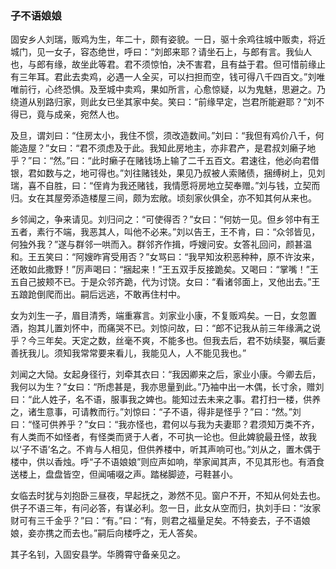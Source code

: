 <script type="text/javascript">
    var head = document.getElementsByTagName('head')[0];
    cssURL = '/public/article_1.css';
    linkTag = document.createElement('link');
    linkTag.href = cssURL;
    linkTag.setAttribute('type','text/css');
    linkTag.setAttribute('rel','stylesheet');
    head.appendChild(linkTag);
</script>
### 子不语娘娘

固安乡人刘瑞，贩鸡为生，年二十，颇有姿貌。一日，驱十余鸡往城中贩卖，将近城门，见一女子，容态绝世，呼曰：“刘郎来耶？请坐石上，与郎有言。我仙人也，与郎有缘，故坐此等君。君不须惊怕，决不害君，且有益于君。但可惜前缘止有三年耳。君此去卖鸡，必遇一人全买，可以扫担而空，钱可得八千四百文。”刘唯唯前行，心终恐惧。及至城中卖鸡，果如所言，心愈惊疑，以为鬼魅，思避之。乃绕道从别路归家，则此女已坐其家中矣。笑曰：“前缘早定，岂君所能避耶？”刘不得已，竟与成亲，宛然人也。

及旦，谓刘曰：“住房太小，我住不惯，须改造数间。”刘曰：“我但有鸡价八千，何能造屋？”女曰：“君不须虑及于此。我知此房地主，亦非君产，是君叔刘癞子地乎？”曰：“然。”曰：“此时癞子在赌钱场上输了二千五百文。君速往，他必向君借银，君如数与之，地可得也。”刘往赌钱处，果见乃叔被人索赌债，捆缚树上，见刘瑞，喜不自胜，曰：“侄肯为我还赌钱，我情愿将房地立契奉赠。”刘与钱，立契而归。女在其屋旁添造楼屋三间，颇为宏敞。顷刻家伙俱全，亦不知其何从来也。

乡邻闻之，争来请见。刘归问之：“可使得否？”女曰：“何妨一见。但乡邻中有王五者，素行不端，我恶其人，叫他不必来。”刘以告王，王不肯，曰：“众邻皆见，何独外我？”遂与群邻一哄而入。群邻齐作揖，呼嫂问安。女答礼回问，颜甚温和。王五笑曰：“阿嫂昨宵受用否？”女骂曰：“我早知汝积恶种种，原不许汝来，还敢如此撒野！”厉声喝曰：“捆起来！”王五双手反接跪矣。又喝曰：“掌嘴！”王五自己披颊不已。于是众邻齐跪，代为讨饶。女曰：“看诸邻面上，叉他出去。”王五踉跄倒爬而出。嗣后远逃，不敢再住村中。

女为刘生一子，眉目清秀，端重寡言。刘家业小康，不复贩鸡矣。一日，女忽置酒，抱其儿置刘怀中，而痛哭不已。刘惊问故，曰：“郎不记我从前三年缘满之说乎？今三年矣。天定之数，丝毫不爽，不能多也。但我去后，君不妨续娶，嘱后妻善抚我儿。须知我常常要来看儿，我能见人，人不能见我也。”

刘闻之大恸。女起身径行，刘牵其衣曰：“我因卿来之后，家业小康。今卿去后，我何以为生？”女曰：“所虑甚是，我亦思量到此。”乃袖中出一木偶，长寸余，赠刘曰：“此人姓子，名不语，服事我之婢也。能知过去未来之事。君打扫一楼，供养之，诸生意事，可请教而行。”刘惊曰：“子不语，得非是怪乎？”曰：“然。”刘曰：“怪可供养乎？”女曰：“我亦怪也，君何以与我为夫妻耶？君须知万类不齐，有人类而不如怪者，有怪类而贤于人者，不可执一论也。但此婢貌最丑怪，故我以‘子不语’名之。不肯与人相见，但供养楼中，听其声响可也。”刘从之，置木偶于楼中，供以香烛。呼“子不语娘娘”则应声如响，举家闻其声，不见其形也。有酒食送楼上，盘盘皆空，但闻哺啜之声。踏梯脚迹，弓鞋甚小。

女临去时犹与刘抱卧三昼夜，早起抚之，渺然不见。窗户不开，不知从何处去也。供子不语三年，有问必答，有谋必利。忽一日，此女从空而归，执刘手曰：“汝家财可有三千金乎？”曰：“有。”曰：“有，则君之福量足矣。不特妾去，子不语娘娘，妾亦携之而去也。”嗣后向楼呼之，无人答矣。

其子名钊，入固安县学。华腾霄守备亲见之。

